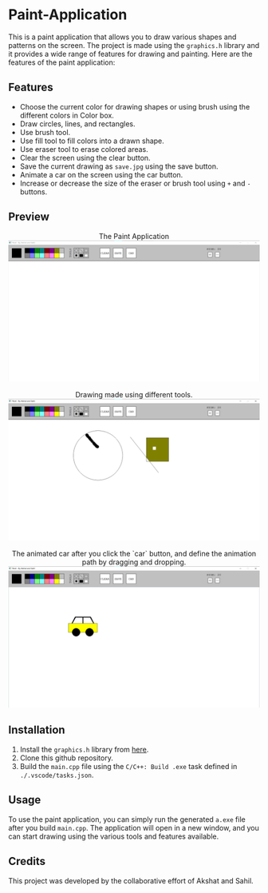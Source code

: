 # Paint-Application

This is a paint application that allows you to draw various shapes and patterns on the screen. The project is made using the `graphics.h` library and it provides a wide range of features for drawing and painting. Here are the features of the paint application:

## Features

- Choose the current color for drawing shapes or using brush using the different colors in Color box.
- Draw circles, lines, and rectangles.
- Use brush tool.
- Use fill tool to fill colors into a drawn shape.
- Use eraser tool to erase colored areas.
- Clear the screen using the clear button.
- Save the current drawing as `save.jpg` using the save button.
- Animate a car on the screen using the car button.
- Increase or decrease the size of the eraser or brush tool using `+` and `-` buttons.

## Preview

<p align="center">
The Paint Application

<img src="./images/EmptyScreen.png"/>
</p>

<p align="center">
Drawing made using different tools.

<img src="./images/Drawn.png"/>
</p>

<p align="center">
The animated car after you click the `car` button, and define the animation path by dragging and dropping.

<img src="./images/Car.png"/>
</p>

## Installation

1. Install the `graphics.h` library from [here](https://github.com/ullaskunder3/Solution-to-graphics.h).
2. Clone this github repository.
3. Build the `main.cpp` file using the `C/C++: Build .exe` task defined in `./.vscode/tasks.json`.

## Usage

To use the paint application, you can simply run the generated `a.exe` file after you build `main.cpp`. The application will open in a new window, and you can start drawing using the various tools and features available.

## Credits

This project was developed by the collaborative effort of Akshat and Sahil.
